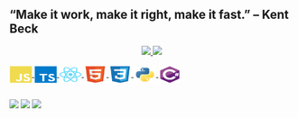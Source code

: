 ## “Make it work, make it right, make it fast.” – Kent Beck

<div align="center">

  <a href="https://github.com/zonaedhossain">
  <img height="180em" src="https://github-readme-stats.vercel.app/api?username=zonaedhossain&show_icons=true&theme=dracula&include_all_commits=true&count_private=true"/>

  <img height="180em" src="https://github-readme-stats.vercel.app/api/top-langs/?username=zonaedhossain&layout=compact&langs_count=7&theme=dracula"/>

</div>

<div style="display: inline_block"><br>
  <img align="center" alt="zonaedhossain" height="30" width="40" src="https://raw.githubusercontent.com/devicons/devicon/master/icons/javascript/javascript-plain.svg">
  <img align="center" alt="zonaedhossain-js" height="30" width="40" src="https://raw.githubusercontent.com/devicons/devicon/master/icons/typescript/typescript-plain.svg">

  <img align="center" alt="zonaedhossain-react" height="30" width="40" src="https://raw.githubusercontent.com/devicons/devicon/master/icons/react/react-original.svg">

  <img align="center" alt="zonaedhossain-HTML" height="30" width="40" src="https://raw.githubusercontent.com/devicons/devicon/master/icons/html5/html5-original.svg">
  <img align="center" alt="zonaedhossain-CSS" height="30" width="40" src="https://raw.githubusercontent.com/devicons/devicon/master/icons/css3/css3-original.svg">
  <img align="center" alt="zonaedhossain-Python" height="30" width="40" src="https://raw.githubusercontent.com/devicons/devicon/master/icons/python/python-original.svg">
  <img align="center" alt="zonaedhossain-Csharp" height="30" width="40" src="https://raw.githubusercontent.com/devicons/devicon/master/icons/csharp/csharp-original.svg">

  ##

<div> 
  <a href="https://instagram.com/zonaedh" target="_blank"><img src="https://img.shields.io/badge/-Instagram-%23E4405F?style=for-the-badge&logo=instagram&logoColor=white" target="_blank"></a>
  <a href = "mailto:zonaed.ain@gmail.com"><img src="https://img.shields.io/badge/-Gmail-%23333?style=for-the-badge&logo=gmail&logoColor=white" target="_blank"></a>
  <a href="https://bd.linkedin.com/in/zonaed24" target="_blank"><img src="https://img.shields.io/badge/-LinkedIn-%230077B5?style=for-the-badge&logo=linkedin&logoColor=white" target="_blank"></a> 
</div>